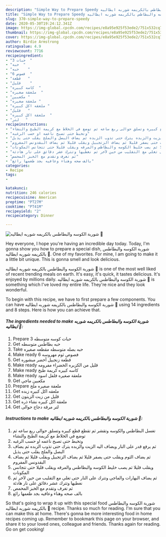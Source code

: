 ```yaml
---
description: "Simple Way to Prepare Speedy شوربة الكوسه والبطاطس بالكريمه شوربه ايطاليه 🍵"
title: "Simple Way to Prepare Speedy شوربة الكوسه والبطاطس بالكريمه شوربه ايطاليه 🍵"
slug: 370-simple-way-to-prepare-speedy
date: 2020-05-30T19:24:12.341Z
image: https://img-global.cpcdn.com/recipes/e8a95e925f53ede2/751x532cq70/الصورة-الرئيسية-لوصفةشوربة-الكوسه-والبطاطس-بالكريمه-شوربه-ايطاليه-🍵.jpg
thumbnail: https://img-global.cpcdn.com/recipes/e8a95e925f53ede2/751x532cq70/الصورة-الرئيسية-لوصفةشوربة-الكوسه-والبطاطس-بالكريمه-شوربه-ايطاليه-🍵.jpg
cover: https://img-global.cpcdn.com/recipes/e8a95e925f53ede2/751x532cq70/الصورة-الرئيسية-لوصفةشوربة-الكوسه-والبطاطس-بالكريمه-شوربه-ايطاليه-🍵.jpg
author: Birdie Armstrong
ratingvalue: 4.9
reviewcount: 7716
recipeingredient:
- "3 حبات  "
- "حبه  "
- "حبه    "
- "6 فصوص  "
- "قطعة   "
- "قليل    "
- "كاسه كبيره  "
- "ملعقة صغيره  "
- "مكعبين "
- "ملعقة صغيره "
- "ملعقه اكل كبيره "
- "قليل   "
- "ملعقة اكل كبيره  "
- "لتر   "
recipeinstructions:
- "تغسل البطاطس والكوسه وتقشر ثم تقطع قطع كبيره وتسلق حوالى ربع ساعه ثم توضع في الخلاط مع كريمة الطبخ والنشاء"
- "وتخبط حتى تصبح ناعمه او حسب الرغبه"
- "ثم يرفع قدر على النار ويضاف اليه الزيت والزبده يترك حتى تذوب الزبده ثم يضاف البصل والملح يقلب حتى يذبل"
- "ثم يضاف الثوم ويقلب حتى يصفر قليلا ثم يضاف الزتجبيل ويقلب قليلا ثم يضاف البقدونس المفروم"
- "ويقلب قليلا ثم يصب خليط الكوسه والبطاطس والمرقه ويقلب قليلا حتى تتجانس المكونات"
- "ثم يضاف البهارات والماجي وتترك على النار حتى تغلي مع التقليب من حين لآخر ثم نغطيها وتترك عشر دقائق على نار هادئة"
- "ثم تغرف وتقدم مع الخبز المحمص"
- "بالف صحه وهناء وعافيه بجد طعمها رائع"
categories:
- Recipe
tags:
- 

katakunci:  
nutrition: 246 calories
recipecuisine: American
preptime: "PT27M"
cooktime: "PT41M"
recipeyield: "2"
recipecategory: Dinner

---
```



![شوربة الكوسه والبطاطس بالكريمه شوربه ايطاليه 🍵](https://img-global.cpcdn.com/recipes/e8a95e925f53ede2/751x532cq70/الصورة-الرئيسية-لوصفةشوربة-الكوسه-والبطاطس-بالكريمه-شوربه-ايطاليه-🍵.jpg)

Hey everyone, I hope you're having an incredible day today. Today, I'm gonna show you how to prepare a special dish, شوربة الكوسه والبطاطس بالكريمه شوربه ايطاليه 🍵. One of my favorites. For mine, I am going to make it a little bit unique. This is gonna smell and look delicious.

شوربة الكوسه والبطاطس بالكريمه شوربه ايطاليه 🍵 is one of the most well liked of recent trending meals on earth. It's easy, it's quick, it tastes delicious. It's enjoyed by millions daily. شوربة الكوسه والبطاطس بالكريمه شوربه ايطاليه 🍵 is something which I've loved my entire life. They're nice and they look wonderful.




To begin with this recipe, we have to first prepare a few components. You can have شوربة الكوسه والبطاطس بالكريمه شوربه ايطاليه 🍵 using 14 ingredients and 8 steps. Here is how you can achieve that.

<!--inarticleads1-->

##### The ingredients needed to make شوربة الكوسه والبطاطس بالكريمه شوربه ايطاليه 🍵:

1. Prepare 3 حبات كوسه متوسطه
1. Get حبه بطاطس متوسطه
1. Take حبه بصله متوسطه مقطعه صغيره
1. Make ready 6 فصوص ثوم مهروسه
1. Get قطعة زنجبيل أخضر مبشوره
1. Make ready قليل من الكزبره الخضراء مفرومه
1. Make ready كاسه كبيره كريمة طبخ
1. Make ready ملعقة صغيره فلفل اسود
1. Get مكعبين ماجي
1. Prepare ملعقة صغيره ملح
1. Get ملعقه اكل كبيره زبده
1. Get قليل من زيت الزيتون
1. Get ملعقة اكل كبيره نشاء ذره
1. Get لتر مرقة دجاج حوالى




<!--inarticleads2-->

##### Instructions to make شوربة الكوسه والبطاطس بالكريمه شوربه ايطاليه 🍵:

1. تغسل البطاطس والكوسه وتقشر ثم تقطع قطع كبيره وتسلق حوالى ربع ساعه ثم توضع في الخلاط مع كريمة الطبخ والنشاء
1. وتخبط حتى تصبح ناعمه او حسب الرغبه
1. ثم يرفع قدر على النار ويضاف اليه الزيت والزبده يترك حتى تذوب الزبده ثم يضاف البصل والملح يقلب حتى يذبل
1. ثم يضاف الثوم ويقلب حتى يصفر قليلا ثم يضاف الزتجبيل ويقلب قليلا ثم يضاف البقدونس المفروم
1. ويقلب قليلا ثم يصب خليط الكوسه والبطاطس والمرقه ويقلب قليلا حتى تتجانس المكونات
1. ثم يضاف البهارات والماجي وتترك على النار حتى تغلي مع التقليب من حين لآخر ثم نغطيها وتترك عشر دقائق على نار هادئة
1. ثم تغرف وتقدم مع الخبز المحمص
1. بالف صحه وهناء وعافيه بجد طعمها رائع




So that's going to wrap it up with this special food شوربة الكوسه والبطاطس بالكريمه شوربه ايطاليه 🍵 recipe. Thanks so much for reading. I'm sure that you can make this at home. There's gonna be more interesting food in home recipes coming up. Remember to bookmark this page on your browser, and share it to your loved ones, colleague and friends. Thanks again for reading. Go on get cooking!
